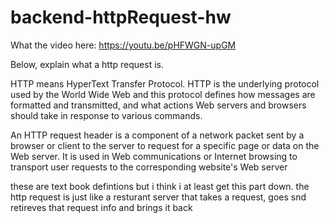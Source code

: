 # backend-httpRequest-hw

What the video here: https://youtu.be/pHFWGN-upGM

Below, explain what a http request is.


HTTP means HyperText Transfer Protocol. HTTP is the underlying protocol used by the World Wide Web and this protocol defines how messages are formatted and transmitted, and what actions Web servers and browsers should take in response to various commands.

An HTTP request header is a component of a network packet sent by a browser or client to the server to request for a specific page or data on the Web server. It is used in Web communications or Internet browsing to transport user requests to the corresponding website's Web server

these are text book defintions but i think i at least get this part down. 
the http request is just like a resturant server that takes a request, goes snd retireves that request info and brings it back
